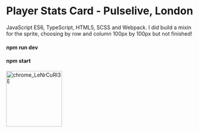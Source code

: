 # Player Stats Card - Pulselive, London

JavaScript ES6, TypeScript, HTML5, SCSS and Webpack. I did build a mixin for the sprite, choosing by row and column 100px by 100px but not finished!

#### npm run dev
#### npm start 

<img width="150" alt="chrome_LeNrCuRI3E" src="https://user-images.githubusercontent.com/73693469/227161866-373b97ac-2813-4326-95c0-256774dff036.png">
